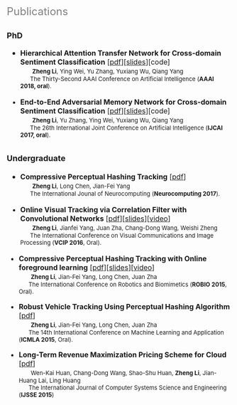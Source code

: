 
<p>
<p><font color=gray size=5 >Publications</font></p>

## <font size =4>PhD

* **<font size =3>Hierarchical Attention Transfer Network for Cross-domain Sentiment Classification** [[pdf](/assets/publications/HATN2018.pdf)][[slides](/assets/slides/AAAI_slides.pptx)][code]<br>&nbsp;&nbsp;&nbsp;&nbsp;&nbsp;&nbsp;<font size=2 >**Zheng Li**, Ying Wei, Yu Zhang, Yuxiang Wu, Qiang Yang</br>&nbsp;&nbsp;&nbsp;&nbsp;&nbsp;&nbsp;The Thirty-Second AAAI Conference on Artificial Intelligence (**AAAI 2018, oral**). 
	</font>


* **<font size =3>End-to-End Adversarial Memory Network for Cross-domain Sentiment Classification** [[pdf](/assets/publications/AMN2017.pdf)][[slides](/assets/slides/IJCAI_slides.pptx)][code]<br>&nbsp;&nbsp;&nbsp;&nbsp;&nbsp;&nbsp;<font size=2 >**Zheng Li**, Yu Zhang, Ying Wei, Yuxiang Wu, Qiang Yang</br>&nbsp;&nbsp;&nbsp;&nbsp;&nbsp;&nbsp;The 26th International Joint Conference on Artificial Intelligence (**IJCAI 2017, oral**). 
	</font>


## <font size =4>Undergraduate

* **<font size =3>Compressive Perceptual Hashing Tracking** [[pdf](/assets/publications/Neurocomputing2017.pdf)]</br>&nbsp;&nbsp;&nbsp;&nbsp;&nbsp;&nbsp;<font size=2>**Zheng Li**, Long Chen, Jian-Fei Yang</br>&nbsp;&nbsp;&nbsp;&nbsp;&nbsp;&nbsp;The International Jounal of Neurocomputing (**Neurocomputing 2017**). 
	</font>


* **<font size =3>Online Visual Tracking via Correlation Filter with Convolutional Networks** [[pdf](/assets/publications/VCIP2016.pdf)][[slides](/assets/slides/VCIP_slides.pptx)][[video](/assets/video/VCIP_demo.avi)]</br>&nbsp;&nbsp;&nbsp;&nbsp;&nbsp;&nbsp;<font size=2 >**Zheng Li**, Jianfei Yang, Juan Zha, Chang-Dong Wang, Weishi Zheng </br>&nbsp;&nbsp;&nbsp;&nbsp;&nbsp;&nbsp;The International Conference on Visual Communications and Image Processing (**VCIP 2016**, Oral). 
</font>


* **<font size =3>Compressive Perceptual Hashing Tracking with Online foreground learning** [[pdf](/assets/publications/ROBIO2015.pdf)][[slides](/assets/slides/ROBIO_slides.pptx)][[video](/assets/video/ROBIO_demo.mp4)]</br>&nbsp;&nbsp;&nbsp;&nbsp;&nbsp;&nbsp;<font size=2 >**Zheng Li**, Jian-Fei Yang, Long Chen, Juan Zha</br>&nbsp;&nbsp;&nbsp;&nbsp;&nbsp;&nbsp;The International Conference on Robotics and Biomimetics (**ROBIO 2015**, Oral). 
	</font>


* **<font size =3>Robust Vehicle Tracking Using Perceptual Hashing Algorithm** [[pdf](/assets/publications/ICMLA2015.pdf)]</br>&nbsp;&nbsp;&nbsp;&nbsp;&nbsp;&nbsp;<font size=2 >**Zheng Li**, Jian-Fei Yang, Long Chen, Juan Zha</br>&nbsp;&nbsp;&nbsp;&nbsp;&nbsp;&nbsp;The 14th International Conference on Machine Learning and Application (**ICMLA 2015**, Oral). 
	</font>

* **<font size =3>Long-Term Revenue Maximization Pricing Scheme for Cloud** [[pdf](/assets/publications/IJSSE2015.pdf)]</br> &nbsp;&nbsp;&nbsp;&nbsp;&nbsp;&nbsp;<font size=2 >Wen-Kai Huan, Chang-Dong Wang, Shao-Shu Huan, **Zheng Li**, Jian-Huang Lai, Ling Huang</br>&nbsp;&nbsp;&nbsp;&nbsp;&nbsp;&nbsp;The International Journal of Computer Systems Science and Engineering (**IJSSE 2015**)
	</font>
	
